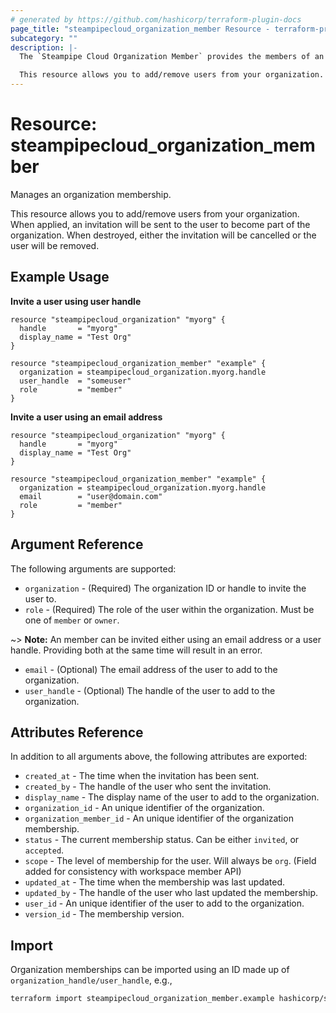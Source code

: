 ```yaml
---
# generated by https://github.com/hashicorp/terraform-plugin-docs
page_title: "steampipecloud_organization_member Resource - terraform-provider-steampipecloud"
subcategory: ""
description: |-
  The `Steampipe Cloud Organization Member` provides the members of an organization who can collaborate and share workspaces and connections.

  This resource allows you to add/remove users from your organization. When applied, an invitation will be sent to the user to become part of the organization. When destroyed, either the invitation will be cancelled or the user will be removed.
---
```


# Resource: steampipecloud_organization_member

Manages an organization membership.

This resource allows you to add/remove users from your organization. When
applied, an invitation will be sent to the user to become part of the
organization. When destroyed, either the invitation will be cancelled or the
user will be removed.

## Example Usage

**Invite a user using user handle**

```hcl
resource "steampipecloud_organization" "myorg" {
  handle       = "myorg"
  display_name = "Test Org"
}

resource "steampipecloud_organization_member" "example" {
  organization = steampipecloud_organization.myorg.handle
  user_handle  = "someuser"
  role         = "member"
}
```

**Invite a user using an email address**

```hcl
resource "steampipecloud_organization" "myorg" {
  handle       = "myorg"
  display_name = "Test Org"
}

resource "steampipecloud_organization_member" "example" {
  organization = steampipecloud_organization.myorg.handle
  email        = "user@domain.com"
  role         = "member"
}
```

## Argument Reference

The following arguments are supported:

- `organization` - (Required) The organization ID or handle to invite the user to.
- `role` - (Required) The role of the user within the organization. Must be one of `member` or `owner`.

~> **Note:** An member can be invited either using an email address or a user handle. Providing both at the same time will result in an error.

- `email` - (Optional) The email address of the user to add to the organization.
- `user_handle` - (Optional) The handle of the user to add to the organization.

## Attributes Reference

In addition to all arguments above, the following attributes are exported:

- `created_at` - The time when the invitation has been sent.
- `created_by` - The handle of the user who sent the invitation.
- `display_name` - The display name of the user to add to the organization.
- `organization_id` - An unique identifier of the organization.
- `organization_member_id` - An unique identifier of the organization membership.
- `status` - The current membership status. Can be either `invited`, or `accepted`.
- `scope` - The level of membership for the user. Will always be `org`. (Field added for consistency with workspace member API)
- `updated_at` - The time when the membership was last updated.
- `updated_by` - The handle of the user who last updated the membership.
- `user_id` - An unique identifier of the user to add to the organization.
- `version_id` - The membership version.

## Import

Organization memberships can be imported using an ID made up of `organization_handle/user_handle`, e.g.,

```sh
terraform import steampipecloud_organization_member.example hashicorp/someuser
```
